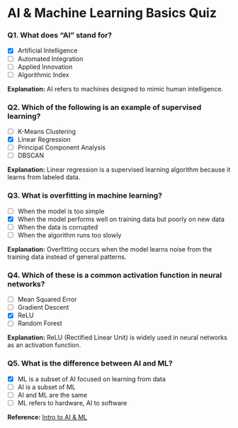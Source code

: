 # AI & Machine Learning Basics Quiz

### Q1. What does “AI” stand for?
- [x] Artificial Intelligence
- [ ] Automated Integration
- [ ] Applied Innovation
- [ ] Algorithmic Index

**Explanation:** AI refers to machines designed to mimic human intelligence.

### Q2. Which of the following is an example of supervised learning?
- [ ] K-Means Clustering
- [x] Linear Regression
- [ ] Principal Component Analysis
- [ ] DBSCAN

**Explanation:** Linear regression is a supervised learning algorithm because it learns from labeled data.

### Q3. What is overfitting in machine learning?
- [ ] When the model is too simple
- [x] When the model performs well on training data but poorly on new data
- [ ] When the data is corrupted
- [ ] When the algorithm runs too slowly

**Explanation:** Overfitting occurs when the model learns noise from the training data instead of general patterns.

### Q4. Which of these is a common activation function in neural networks?
- [ ] Mean Squared Error
- [ ] Gradient Descent
- [x] ReLU
- [ ] Random Forest

**Explanation:** ReLU (Rectified Linear Unit) is widely used in neural networks as an activation function.

### Q5. What is the difference between AI and ML?
- [x] ML is a subset of AI focused on learning from data
- [ ] AI is a subset of ML
- [ ] AI and ML are the same
- [ ] ML refers to hardware, AI to software

**Reference:** [Intro to AI & ML](https://www.ibm.com/cloud/learn/what-is-artificial-intelligence)

